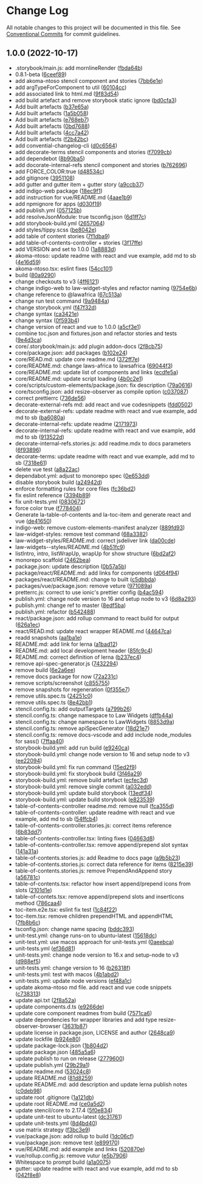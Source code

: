 # Change Log

All notable changes to this project will be documented in this file.
See [Conventional Commits](https://conventionalcommits.org) for commit guidelines.

## 1.0.0 (2022-10-17)

* .storybook/main.js: add mornlineRender ([fbda64b](https://github.com/laws-africa/la-web-components/commit/fbda64b))
* 0.8.1-beta ([6ceef89](https://github.com/laws-africa/la-web-components/commit/6ceef89))
* add akoma-ntoso stencil component and stories ([7bb6e1e](https://github.com/laws-africa/la-web-components/commit/7bb6e1e))
* add argTypeForComponent to util ([60104cc](https://github.com/laws-africa/la-web-components/commit/60104cc))
* add associated link to html.md ([9f83d54](https://github.com/laws-africa/la-web-components/commit/9f83d54))
* add build artefact and remove storybook static ignore ([bd0cfa3](https://github.com/laws-africa/la-web-components/commit/bd0cfa3))
* Add built artefacts ([b37e65a](https://github.com/laws-africa/la-web-components/commit/b37e65a))
* Add built artefacts ([1a5b058](https://github.com/laws-africa/la-web-components/commit/1a5b058))
* Add built artefacts ([e768eb7](https://github.com/laws-africa/la-web-components/commit/e768eb7))
* Add built artefacts ([0bd7688](https://github.com/laws-africa/la-web-components/commit/0bd7688))
* Add built artefacts ([4cc7a42](https://github.com/laws-africa/la-web-components/commit/4cc7a42))
* Add built artefacts ([f2b42bc](https://github.com/laws-africa/la-web-components/commit/f2b42bc))
* add convential-changelog-cli ([d0c6564](https://github.com/laws-africa/la-web-components/commit/d0c6564))
* add decorate-terms stencil components and stories ([f7099cb](https://github.com/laws-africa/la-web-components/commit/f7099cb))
* add dependebot ([8b90ba5](https://github.com/laws-africa/la-web-components/commit/8b90ba5))
* add docorate-internal-refs stencil component and stories ([b762696](https://github.com/laws-africa/la-web-components/commit/b762696))
* add FORCE_COLOR:true ([d48534c](https://github.com/laws-africa/la-web-components/commit/d48534c))
* add gitignore ([3951108](https://github.com/laws-africa/la-web-components/commit/3951108))
* add gutter and gutter item + gutter story ([a9ccb37](https://github.com/laws-africa/la-web-components/commit/a9ccb37))
* add indigo-web package ([18ec9f1](https://github.com/laws-africa/la-web-components/commit/18ec9f1))
* add instruction for vue/README.md ([4aae1b9](https://github.com/laws-africa/la-web-components/commit/4aae1b9))
* add npmignore for apps ([d030f19](https://github.com/laws-africa/la-web-components/commit/d030f19))
* add publish.yml ([057125b](https://github.com/laws-africa/la-web-components/commit/057125b))
* add resolveJsonModule: true  tsconfig.json ([6d1ff7c](https://github.com/laws-africa/la-web-components/commit/6d1ff7c))
* add storybook-build.yml ([2657064](https://github.com/laws-africa/la-web-components/commit/2657064))
* add styles/tippy.scss ([be8042e](https://github.com/laws-africa/la-web-components/commit/be8042e))
* add table of content stories ([7f1dba9](https://github.com/laws-africa/la-web-components/commit/7f1dba9))
* add table-of-contents-controller + stories ([3f17ffe](https://github.com/laws-africa/la-web-components/commit/3f17ffe))
* add VERSION and set to 1.0.0 ([1a8883d](https://github.com/laws-africa/la-web-components/commit/1a8883d))
* akoma-ntoso: update readme with react and vue example, add  md to sb ([4e16d59](https://github.com/laws-africa/la-web-components/commit/4e16d59))
* akoma-ntoso.tsx: eslint fixes ([54cc101](https://github.com/laws-africa/la-web-components/commit/54cc101))
* build ([80a9290](https://github.com/laws-africa/la-web-components/commit/80a9290))
* change checkouts to v3 ([4ff6121](https://github.com/laws-africa/la-web-components/commit/4ff6121))
* change indigo-web to law-widget-styles and refactor naming ([9754e6b](https://github.com/laws-africa/la-web-components/commit/9754e6b))
* change reference to @lawafrica ([67c513a](https://github.com/laws-africa/la-web-components/commit/67c513a))
* change run test command ([9a9484a](https://github.com/laws-africa/la-web-components/commit/9a9484a))
* change storybook.yml ([f47f32d](https://github.com/laws-africa/la-web-components/commit/f47f32d))
* change syntax ([ca3421e](https://github.com/laws-africa/la-web-components/commit/ca3421e))
* change syntax ([0f593b4](https://github.com/laws-africa/la-web-components/commit/0f593b4))
* change version of react and vue to 1.0.0 ([a5cf3e1](https://github.com/laws-africa/la-web-components/commit/a5cf3e1))
* combine toc.json and fixtures.json and refactor stories and tests ([9e4d3ca](https://github.com/laws-africa/la-web-components/commit/9e4d3ca))
* core/.storybook/main.js: add plugin addon-docs ([2f8cb75](https://github.com/laws-africa/la-web-components/commit/2f8cb75))
* core/package.json: add packages ([b102e24](https://github.com/laws-africa/la-web-components/commit/b102e24))
* core/READ.md: update core readme.md ([372ff7e](https://github.com/laws-africa/la-web-components/commit/372ff7e))
* core/README.md: change laws-africa to lawsafrica ([69044f3](https://github.com/laws-africa/la-web-components/commit/69044f3))
* core/README.md: update list of components and links ([ecdfe5a](https://github.com/laws-africa/la-web-components/commit/ecdfe5a))
* core/README.md: update script loading ([4b0c2e1](https://github.com/laws-africa/la-web-components/commit/4b0c2e1))
* core/scripts/custom-elements/package.json: fix description ([79a0616](https://github.com/laws-africa/la-web-components/commit/79a0616))
* core/tsconfig.json: add resize-observer as compile option ([c037087](https://github.com/laws-africa/la-web-components/commit/c037087))
* correct prettierrc ([736de56](https://github.com/laws-africa/la-web-components/commit/736de56))
* decorate-external-refs md: add react and vue codesnippets ([fdd0502](https://github.com/laws-africa/la-web-components/commit/fdd0502))
* decorate-external-refs: update readme with react and vue example, add  md to sb ([ba6080a](https://github.com/laws-africa/la-web-components/commit/ba6080a))
* decorate-internal-refs: update readme ([2171973](https://github.com/laws-africa/la-web-components/commit/2171973))
* decorate-internal-refs: update readme with react and vue example, add  md to sb ([913522d](https://github.com/laws-africa/la-web-components/commit/913522d))
* decorate-internal-refs.stories.js: add readme.mdx to docs parameters ([6f93896](https://github.com/laws-africa/la-web-components/commit/6f93896))
* decorate-terms: update readme with react and vue example, add  md to sb ([7318e61](https://github.com/laws-africa/la-web-components/commit/7318e61))
* delete vue test ([a8a22ac](https://github.com/laws-africa/la-web-components/commit/a8a22ac))
* dependabot.yml: adjust to monorepo spec ([0e653dd](https://github.com/laws-africa/la-web-components/commit/0e653dd))
* disable storybook build ([a24942d](https://github.com/laws-africa/la-web-components/commit/a24942d))
* enforce formatting rules for core files ([fc36bd2](https://github.com/laws-africa/la-web-components/commit/fc36bd2))
* fix eslint reference ([3394b89](https://github.com/laws-africa/la-web-components/commit/3394b89))
* fix unit-tests.yml ([0830672](https://github.com/laws-africa/la-web-components/commit/0830672))
* force color true ([f778404](https://github.com/laws-africa/la-web-components/commit/f778404))
* Generate la-table-of-contents and la-toc-item and generate react and vue ([de41650](https://github.com/laws-africa/la-web-components/commit/de41650))
* indigo-web: remove custom-elements-manifest analyzer ([889fd93](https://github.com/laws-africa/la-web-components/commit/889fd93))
* law-widget-styles: remove test command ([68a3382](https://github.com/laws-africa/la-web-components/commit/68a3382))
* law-widget-styles/README.md: correct jsdeliver link ([da00cde](https://github.com/laws-africa/la-web-components/commit/da00cde))
* law-widgets--styles/README.md ([4b51fc9](https://github.com/laws-africa/la-web-components/commit/4b51fc9))
* listIntro, intro, listWrapUp, wrapUp for show structure ([6bd2af2](https://github.com/laws-africa/la-web-components/commit/6bd2af2))
* monorepo scaffold ([2462bea](https://github.com/laws-africa/la-web-components/commit/2462bea))
* package.json: update description ([0b57a5b](https://github.com/laws-africa/la-web-components/commit/0b57a5b))
* package/react/README.md: add links for components ([d064f94](https://github.com/laws-africa/la-web-components/commit/d064f94))
* packages/react/README.md: change to built ([c5dbbda](https://github.com/laws-africa/la-web-components/commit/c5dbbda))
* packages/vue/package.json: remove veture ([971089a](https://github.com/laws-africa/la-web-components/commit/971089a))
* pretterrc.js: correct to use ionic's prettier config ([b4ac594](https://github.com/laws-africa/la-web-components/commit/b4ac594))
* publish.yml: change node version to 16 and setup node to v3 ([6d8a293](https://github.com/laws-africa/la-web-components/commit/6d8a293))
* publish.yml: change ref to master ([8edf5ba](https://github.com/laws-africa/la-web-components/commit/8edf5ba))
* publish.yml: refactor ([b542488](https://github.com/laws-africa/la-web-components/commit/b542488))
* react/package.json: add rollup command to react build for output ([626a1ec](https://github.com/laws-africa/la-web-components/commit/626a1ec))
* react/READ.md: update react wrapper README.md ([44647ca](https://github.com/laws-africa/la-web-components/commit/44647ca))
* readd snapshots ([aa1ba1e](https://github.com/laws-africa/la-web-components/commit/aa1ba1e))
* README.md: add link for lerna ([a1bad12](https://github.com/laws-africa/la-web-components/commit/a1bad12))
* README.md: add local development header ([85fc9c4](https://github.com/laws-africa/la-web-components/commit/85fc9c4))
* README.md: correct definition of lerna ([b237ec4](https://github.com/laws-africa/la-web-components/commit/b237ec4))
* remove api-spec-generator.js ([7432294](https://github.com/laws-africa/la-web-components/commit/7432294))
* remove build ([6e2a6ee](https://github.com/laws-africa/la-web-components/commit/6e2a6ee))
* remove docs package for now ([72a231c](https://github.com/laws-africa/la-web-components/commit/72a231c))
* remove scripts/screenshot ([c855755](https://github.com/laws-africa/la-web-components/commit/c855755))
* remove snapshots for regeneration ([0f355e7](https://github.com/laws-africa/la-web-components/commit/0f355e7))
* remove utils.spec.ts ([24251c0](https://github.com/laws-africa/la-web-components/commit/24251c0))
* remove utils.spec.ts ([8e42bb1](https://github.com/laws-africa/la-web-components/commit/8e42bb1))
* stencil.config.ts: add outputTargets ([a799b26](https://github.com/laws-africa/la-web-components/commit/a799b26))
* stencil.config.ts: change namespace to Law Widgets ([dffb44a](https://github.com/laws-africa/la-web-components/commit/dffb44a))
* stencil.config.ts: change namespace to LawWidgets ([8853d9a](https://github.com/laws-africa/la-web-components/commit/8853d9a))
* stencil.config.ts: remove apiSpecGenerator ([18d21e7](https://github.com/laws-africa/la-web-components/commit/18d21e7))
* stencil.config.ts: remove docs-vscode and add include node_modules for sass() ([7ffaa40](https://github.com/laws-africa/la-web-components/commit/7ffaa40))
* storybook-build.yml: add run build ([e9240ca](https://github.com/laws-africa/la-web-components/commit/e9240ca))
* storybook-build.yml: change node version to 16 and setup node to v3 ([ee22094](https://github.com/laws-africa/la-web-components/commit/ee22094))
* storybook-build.yml: fix run command ([15ed2f9](https://github.com/laws-africa/la-web-components/commit/15ed2f9))
* storybook-build.yml: fix storybook build ([3f46a29](https://github.com/laws-africa/la-web-components/commit/3f46a29))
* storybook-build.yml: remove build artefact ([ecfec3d](https://github.com/laws-africa/la-web-components/commit/ecfec3d))
* storybook-build.yml: remove single commit ([a032edd](https://github.com/laws-africa/la-web-components/commit/a032edd))
* storybook-build.yml: update build storybook ([13edf34](https://github.com/laws-africa/la-web-components/commit/13edf34))
* storybook-build.yml: update build storybook ([e823539](https://github.com/laws-africa/la-web-components/commit/e823539))
* table-of-contents-controller readme.md: remove null ([fca355d](https://github.com/laws-africa/la-web-components/commit/fca355d))
* table-of-contents-controller: update readme with react and vue example, add  md to sb ([54ffcb4](https://github.com/laws-africa/la-web-components/commit/54ffcb4))
* table-of-contents-controller.stories.js: correct items reference ([6b83dd7](https://github.com/laws-africa/la-web-components/commit/6b83dd7))
* table-of-contents-controller.tsx: linting fixes ([04663d8](https://github.com/laws-africa/la-web-components/commit/04663d8))
* table-of-contents-controller.tsx: remove append/prepend slot syntax ([141a31a](https://github.com/laws-africa/la-web-components/commit/141a31a))
* table-of-contents.stories.js: add Readme to docs page ([a9b5b23](https://github.com/laws-africa/la-web-components/commit/a9b5b23))
* table-of-contents.stories.js: correct data reference for items ([8215e39](https://github.com/laws-africa/la-web-components/commit/8215e39))
* table-of-contents.stories.js: remove PrependAndAppend story ([a56781c](https://github.com/laws-africa/la-web-components/commit/a56781c))
* table-of-contents.tsx: refactor how insert append/prepend icons from slots ([2101d1e](https://github.com/laws-africa/la-web-components/commit/2101d1e))
* table-of-contets.tsx: remove append/prepend slots and insertIcons method ([786caa4](https://github.com/laws-africa/la-web-components/commit/786caa4))
* toc-item.e2e.tsx: eslint fix test ([1c84f22](https://github.com/laws-africa/la-web-components/commit/1c84f22))
* toc-item.tsx: remove children prependHTML and appendHTML ([7fb8b6c](https://github.com/laws-africa/la-web-components/commit/7fb8b6c))
* tsconfig.json: change name spacing ([bddc393](https://github.com/laws-africa/la-web-components/commit/bddc393))
* unit-test.yml: change runs-on to ubuntu-latest ([15618dc](https://github.com/laws-africa/la-web-components/commit/15618dc))
* unit-test.yml: use macos approach for unit-tests.yml ([0aeebca](https://github.com/laws-africa/la-web-components/commit/0aeebca))
* unit-tests.yml ([ef36d81](https://github.com/laws-africa/la-web-components/commit/ef36d81))
* unit-tests.yml: change node version to 16.x and setup-node to v3 ([d988ef5](https://github.com/laws-africa/la-web-components/commit/d988ef5))
* unit-tests.yml: change version to 16 ([b26318f](https://github.com/laws-africa/la-web-components/commit/b26318f))
* unit-tests.yml: test with macos ([4b1abd2](https://github.com/laws-africa/la-web-components/commit/4b1abd2))
* unit-tests.yml: update node versions ([ef48a1c](https://github.com/laws-africa/la-web-components/commit/ef48a1c))
* update akoma-ntoso md file. add react and vue code snippets ([c738313](https://github.com/laws-africa/la-web-components/commit/c738313))
* update api.txt ([2f8a52a](https://github.com/laws-africa/la-web-components/commit/2f8a52a))
* update components.d.ts ([e9266de](https://github.com/laws-africa/la-web-components/commit/e9266de))
* update core component readmes from build ([7571ca6](https://github.com/laws-africa/la-web-components/commit/7571ca6))
* update dependencies for wrapper libraries and add type resize-observer-browser ([3631b87](https://github.com/laws-africa/la-web-components/commit/3631b87))
* update license in package.json, LICENSE and author ([2648ca9](https://github.com/laws-africa/la-web-components/commit/2648ca9))
* update lockfile ([b924e80](https://github.com/laws-africa/la-web-components/commit/b924e80))
* update package-lock.json ([1b804d2](https://github.com/laws-africa/la-web-components/commit/1b804d2))
* update package.json ([485a5a6](https://github.com/laws-africa/la-web-components/commit/485a5a6))
* update publish to run on release ([2779600](https://github.com/laws-africa/la-web-components/commit/2779600))
* update publish.yml ([29b29a1](https://github.com/laws-africa/la-web-components/commit/29b29a1))
* update readme.md ([53024c8](https://github.com/laws-africa/la-web-components/commit/53024c8))
* update README.md ([81d8259](https://github.com/laws-africa/la-web-components/commit/81d8259))
* update README.md: add description and update lerna publish notes ([c0deb98](https://github.com/laws-africa/la-web-components/commit/c0deb98))
* update root .gitignore ([1a121db](https://github.com/laws-africa/la-web-components/commit/1a121db))
* update root README.md ([ce0a5d2](https://github.com/laws-africa/la-web-components/commit/ce0a5d2))
* update stencil/core to 2.17.4 ([5f0e834](https://github.com/laws-africa/la-web-components/commit/5f0e834))
* update unit-test to ubuntu-latest ([dc31761](https://github.com/laws-africa/la-web-components/commit/dc31761))
* update unit-tests.yml ([8d4bd40](https://github.com/laws-africa/la-web-components/commit/8d4bd40))
* use matrix strategy ([f3bc3e9](https://github.com/laws-africa/la-web-components/commit/f3bc3e9))
* vue/package.json: add rollup to build ([1dc06cf](https://github.com/laws-africa/la-web-components/commit/1dc06cf))
* vue/package.json: remove test ([e899170](https://github.com/laws-africa/la-web-components/commit/e899170))
* vue/README.md: add example and links ([520870e](https://github.com/laws-africa/la-web-components/commit/520870e))
* vue/rollup.config.js: remove vutur ([e5b7906](https://github.com/laws-africa/la-web-components/commit/e5b7906))
* Whitespace to prompt build ([a1a0075](https://github.com/laws-africa/la-web-components/commit/a1a0075))
* gutter: update readme with react and vue example, add  md to sb ([042f8e8](https://github.com/laws-africa/la-web-components/commit/042f8e8))
